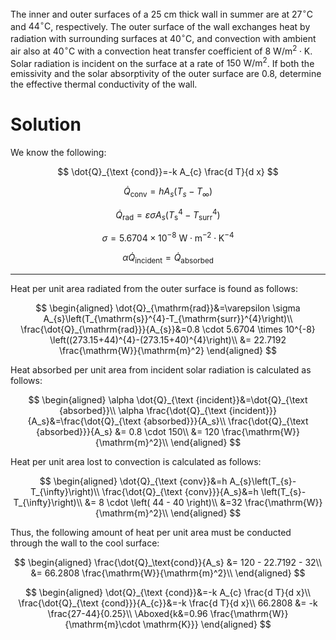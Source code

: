 The inner and outer surfaces of a $25\mathrm{~cm}$ thick wall in summer
are at $27^{\circ} \mathrm{C}$ and $44^{\circ} \mathrm{C}$,
respectively. The outer surface of the wall exchanges heat by radiation
with surrounding surfaces at $40^{\circ} \mathrm{C},$ and convection
with ambient air also at $40^{\circ} \mathrm{C}$ with a convection heat
transfer coefficient of
$8 \mathrm{~W} / \mathrm{m}^{2} \cdot \mathrm{K}$. Solar radiation is
incident on the surface at a rate of $150 \mathrm{~W} / \mathrm{m}^{2}$.
If both the emissivity and the solar absorptivity of the outer surface
are $0.8$, determine the effective thermal conductivity of the wall.

# Solution

We know the following:

$$
\dot{Q}_{\text {cond}}=-k A_{c} \frac{d T}{d x}
$$

$$
\dot{Q}_{\text {conv}}=h A_{s}\left(T_{s}-T_{\infty}\right)
$$

$$
\dot{Q}_{\mathrm{rad}}=\varepsilon \sigma A_{s}\left(T_{\mathrm{s}}^{4}-T_{\mathrm{surr}}^{4}\right)
$$

$$
\sigma=5.6704 \times 10^{-8} \mathrm{~W} \cdot \mathrm{m}^{-2} \cdot \mathrm{K}^{-4}
$$

$$
\alpha \dot{Q}_{\text {incident}}=\dot{Q}_{\text {absorbed}}
$$

------------------------------------------------------------------------

Heat per unit area radiated from the outer surface is found as follows:

$$
\begin{aligned}
\dot{Q}_{\mathrm{rad}}&=\varepsilon \sigma A_{s}\left(T_{\mathrm{s}}^{4}-T_{\mathrm{surr}}^{4}\right)\\
\frac{\dot{Q}_{\mathrm{rad}}}{A_{s}}&=0.8 \cdot 5.6704 \times 10^{-8} \left((273.15+44)^{4}-(273.15+40)^{4}\right)\\
&= 22.7192 \frac{\mathrm{W}}{\mathrm{m}^2}
\end{aligned}
$$

Heat absorbed per unit area from incident solar radiation is calculated
as follows:

$$
\begin{aligned}
\alpha \dot{Q}_{\text {incident}}&=\dot{Q}_{\text {absorbed}}\\
\alpha \frac{\dot{Q}_{\text {incident}}}{A_s}&=\frac{\dot{Q}_{\text {absorbed}}}{A_s}\\
\frac{\dot{Q}_{\text {absorbed}}}{A_s} &= 0.8 \cdot 150\\
&= 120 \frac{\mathrm{W}}{\mathrm{m}^2}\\
\end{aligned}
$$

Heat per unit area lost to convection is calculated as follows:

$$
\begin{aligned}
\dot{Q}_{\text {conv}}&=h A_{s}\left(T_{s}-T_{\infty}\right)\\
\frac{\dot{Q}_{\text {conv}}}{A_s}&=h \left(T_{s}-T_{\infty}\right)\\
&= 8 \cdot \left( 44 - 40 \right)\\
&=32 \frac{\mathrm{W}}{\mathrm{m}^2}\\
\end{aligned}
$$

Thus, the following amount of heat per unit area must be conducted
through the wall to the cool surface:

$$
\begin{aligned}
\frac{\dot{Q}_\text{cond}}{A_s} &= 120 - 22.7192 - 32\\
&= 66.2808 \frac{\mathrm{W}}{\mathrm{m}^2}\\
\end{aligned}
$$

$$
\begin{aligned}
\dot{Q}_{\text {cond}}&=-k A_{c} \frac{d T}{d x}\\
\frac{\dot{Q}_{\text {cond}}}{A_{c}}&=-k \frac{d T}{d x}\\
66.2808 &= -k \frac{27-44}{0.25}\\
\Aboxed{k&=0.96 \frac{\mathrm{W}}{\mathrm{m}\cdot \mathrm{K}}}
\end{aligned}
$$
